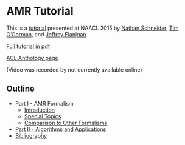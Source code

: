 AMR Tutorial
============

This is a [tutorial](http://naacl.org/naacl-hlt-2015/tutorial-amr-semantics.html) presented at NAACL 2015 by [Nathan Schneider](http://nathan.cl/), [Tim O’Gorman](https://timjogorman.wordpress.com/), and [Jeffrey Flanigan](http://www.cs.cmu.edu/~jmflanig/).

[Full tutorial in pdf](https://github.com/nschneid/amr-tutorial/raw/master/slides/AMR-TUTORIAL-FULL.pdf)

[ACL Anthology page](https://aclanthology.org/N15-4003/)

(Video was recorded by not currently available online)

## Outline

* Part I - AMR Formalism
  * [Introduction](https://github.com/nschneid/amr-tutorial/raw/master/slides/1a-tutorial-intro.pdf)
  * [Special Topics](https://github.com/nschneid/amr-tutorial/raw/master/slides/1b-special-topics.pdf)
  * [Comparison to Other Formalisms](https://github.com/nschneid/amr-tutorial/raw/master/slides/1c-other-formalisms.pdf)
* [Part II - Algorithms and Applications](https://github.com/nschneid/amr-tutorial/raw/master/slides/2-algorithms.pdf)
* [Bibliography](https://github.com/nschneid/amr-tutorial/raw/master/slides/amr-bibliography.pdf)
